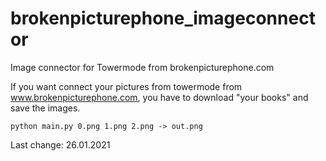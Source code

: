 # brokenpicturephone_imageconnector
Image connector for Towermode from brokenpicturephone.com

If you want connect your pictures from towermode from www.brokenpicturephone.com, you have to download "your books" and save the images.

<code>python main.py 0.png 1.png 2.png -> out.png</code>

Last change: 26.01.2021

